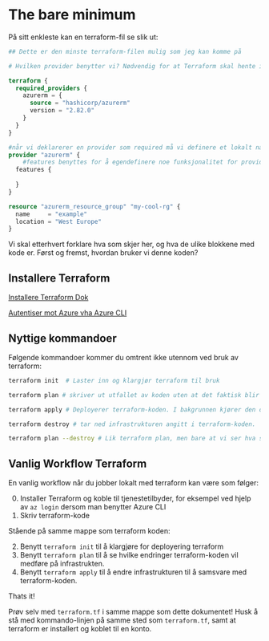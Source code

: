 ﻿# The bare minimum

På sitt enkleste kan en terraform-fil se slik ut:

```terraform
## Dette er den minste terraform-filen mulig som jeg kan komme på

# Hvilken provider benytter vi? Nødvendig for at Terraform skal hente inn og installere det som er nødvendig for å deployere mot gitt Provider. Her Azure. 

terraform {
  required_providers {
    azurerm = {
      source = "hashicorp/azurerm"
      version = "2.82.0"
    }
  }
}

#når vi deklarerer en provider som required må vi definere et lokalt navn for provideren, vanligvis er det foretrukket å benytte høyresiden av navnet gitt i source på required_providers.
provider "azurerm" {
    #features benyttes for å egendefinere noe funksjonalitet for provideren
  features {
    
  }
}

resource "azurerm_resource_group" "my-cool-rg" {
  name     = "example"
  location = "West Europe"
}
```

Vi skal etterhvert forklare hva som skjer her, og hva de ulike blokkene med kode er. Først og fremst, hvordan bruker vi denne koden?

## Installere Terraform

[Installere Terraform Dok](https://learn.hashicorp.com/tutorials/terraform/install-cli)

[Autentiser mot Azure vha Azure CLI](https://registry.terraform.io/providers/hashicorp/azurerm/latest/docs/guides/azure_cli)

## Nyttige kommandoer

Følgende kommandoer kommer du omtrent ikke utennom ved bruk av terraform:

```bash
terraform init  # Laster inn og klargjør terraform til bruk

terraform plan # skriver ut utfallet av koden uten at det faktisk blir deployert

terraform apply # Deployerer terraform-koden. I bakgrunnen kjører den også terraform-plan, og vi blir bedt om å bekrefte endringene

terraform destroy # tar ned infrastrukturen angitt i terraform-koden.

terraform plan --destroy # Lik terraform plan, men bare at vi ser hva som eventult vil ødelegges før vi kjører terraform destroy.
```

## Vanlig Workflow Terraform

En vanlig workflow når du jobber lokalt med terraform kan være som følger:

0. Installer Terraform og koble til tjenestetilbyder, for eksempel ved hjelp av `az login` dersom man benytter Azure CLI
1. Skriv terraform-kode

Stående på samme mappe som terraform koden:

2. Benytt `terraform init` til å klargjøre for deployering terraform
3. Benytt `terraform plan` til å se hvilke endringer terraform-koden vil medføre på infrastrukten.
4. Benytt `terraform apply` til å endre infrastrukturen til å samsvare med terraform-koden.

Thats it!

Prøv selv med `terraform.tf` i samme mappe som dette dokumentet! 
Husk å stå med kommando-linjen på samme sted som `terraform.tf`, samt at terraform er installert og koblet til en konto.
